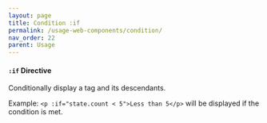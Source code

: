 ```yaml
---
layout: page
title: Condition :if
permalink: /usage-web-components/condition/
nav_order: 22
parent: Usage
---
```


#### `:if` Directive

Conditionally display a tag and its descendants.

Example: `<p :if="state.count < 5">Less than 5</p>` will be displayed if the condition is met.
